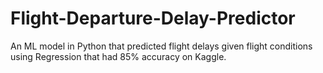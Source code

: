 # Flight-Departure-Delay-Predictor
An ML model in Python that predicted flight delays given flight conditions using Regression that had 85% accuracy on Kaggle.
